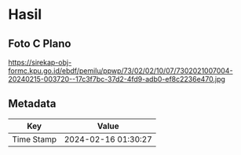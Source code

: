 # Hasil

## Foto C Plano

https://sirekap-obj-formc.kpu.go.id/ebdf/pemilu/ppwp/73/02/02/10/07/7302021007004-20240215-003720--17c3f7bc-37d2-4fd9-adb0-ef8c2236e470.jpg


## Metadata

| Key        | Value               |
| ---------- | ------------------- |
| Time Stamp | 2024-02-16 01:30:27 |



